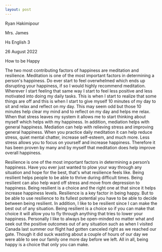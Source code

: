 ```yaml
---
layout: post
---
```

Ryan Hakimipour

Mrs. James

Hs English 3

26 August 2022

How to be Happy

The two most contributing factors of happiness are meditation and resilience. Meditation is one of the most important factors in determining a person's happiness. Do ever start to feel overwhelmed which ends up disrupting your happiness, if so I would highly recommend meditation. Wherever I start feeling that same way I start to feel less positive and less motivated into doing my daily tasks. This is when I start to realize that some things are off and this is when I start to give myself 10 minutes of my day to sit and relax and reflect on my day. This may seem odd but those 10 minutes help clear my mind and to reflect on my day and helps me relax. When that stress leaves my system it allows me to start thinking about myself which helps with my happiness. In addition, mediation helps with general happiness. <span class="underline"> </span> Mediation can help with relieving stress and improving general happiness. When you practice daily meditation it can help reduce stress, quiet mental chatter, increase self-esteem, and much more. Less stress allows you to focus on yourself and increase happiness. Therefore it has been proven by many and by myself that meditation does help improve overall happiness.

Resilience is one of the most important factors in determining a person’s happiness. Have you ever just wanted to plow your way through any situation and hope for the best, that's what resilience feels like. Being resilient helps people to be able to thrive during difficult times. Being resilient can also help ward off stress and move from depression to happiness. Being resilient is a choice and the right one at that since it helps increase happiness levels. Resilience is a key factor in being happy. But to be able to use resilience to its fullest potential you have to be able to decide between being resilient. In addition, I like to be resilient since I can make the best out of any situation. Being resilient is a choice so if you can make that choice it will allow you to fly through anything that tries to lower your happiness. Personally I like to always be open-minded no matter what and seek out the positive outcomes out of any situation such as when I visited Canada last summer our flight had gotten canceled right as we reached our gate. Though it did suck wasting about a couple of hours of our day we were able to see our family one more day before we left. All in all, being happy is a choice that only you can make.
